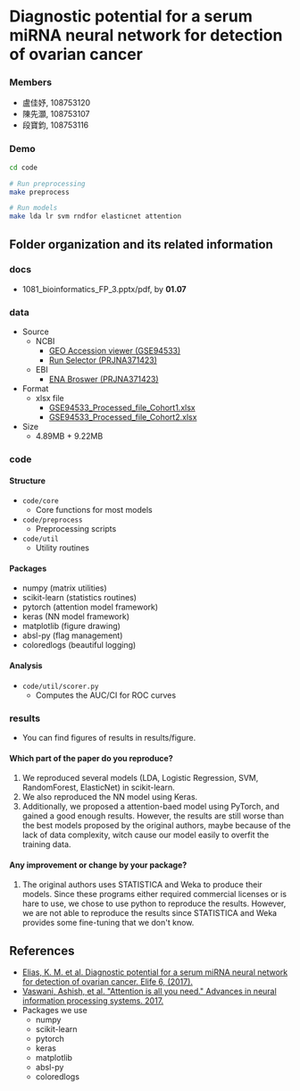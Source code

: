 # Diagnostic potential for a serum miRNA neural network for detection of ovarian cancer
### Members
* 盧佳妤, 108753120
* 陳先灝, 108753107
* 段寶鈞, 108753116

### Demo
```bash
cd code

# Run preprocessing
make preprocess

# Run models
make lda lr svm rndfor elasticnet attention
```

## Folder organization and its related information

### docs
* 1081_bioinformatics_FP_3.pptx/pdf, by **01.07**


### data
- Source
	- NCBI
		- [GEO Accession viewer (GSE94533)](https://www.ncbi.nlm.nih.gov/geo/query/acc.cgi?acc=GSE94533)
		- [Run Selector (PRJNA371423)](https://www.ncbi.nlm.nih.gov/Traces/study/?acc=PRJNA371423)
	- EBI
		- [ENA Broswer (PRJNA371423)](https://www.ebi.ac.uk/ena/browser/view/PRJNA371423)
- Format
	- xlsx file
		- [GSE94533_Processed_file_Cohort1.xlsx](https://www.ncbi.nlm.nih.gov/geo/download/?acc=GSE94533&format=file&file=GSE94533%5FProcessed%5Ffile%5FCohort1%2Exlsx%2Egz)
		- [GSE94533_Processed_file_Cohort2.xlsx](https://www.ncbi.nlm.nih.gov/geo/download/?acc=GSE94533&format=file&file=GSE94533%5FProcessed%5Ffile%5FCohort2%2Exlsx%2Egz)
- Size
	- 4.89MB + 9.22MB



### code

#### Structure
- `code/core`
	- Core functions for most models
- `code/preprocess`
	- Preprocessing scripts
- `code/util`
	- Utility routines

#### Packages
- numpy (matrix utilities)
- scikit-learn (statistics routines)
- pytorch (attention model framework)
- keras (NN model framework)
- matplotlib (figure drawing)
- absl-py (flag management)
- coloredlogs (beautiful logging)

#### Analysis
- `code/util/scorer.py`
	- Computes the AUC/CI for ROC curves

### results
- You can find figures of results in results/figure.
#### Which part of the paper do you reproduce?
1. We reproduced several models (LDA, Logistic Regression, SVM, RandomForest, ElasticNet) in scikit-learn.
1. We also reproduced the NN model using Keras.
1. Additionally, we proposed a attention-baed model using PyTorch, and gained a good enough results. However, the results are still worse than the best models proposed by the original authors, maybe because of the lack of data complexity, witch cause our model easily to overfit the training data.

#### Any improvement or change by your package?
1. The original authors uses STATISTICA and Weka to produce their models. Since these programs either required commercial licenses or is hare to use, we chose to use python to reproduce the results. However, we are not able to reproduce the results since STATISTICA and Weka provides some fine-tuning that we don't know.

## References

* [Elias, K. M. et al. Diagnostic potential for a serum miRNA neural network for detection of ovarian cancer. Elife 6, (2017).](https://www.ncbi.nlm.nih.gov/pubmed/29087294)
* [Vaswani, Ashish, et al. "Attention is all you need." Advances in neural information processing systems. 2017.](https://arxiv.org/abs/1706.03762)
* Packages we use
	- numpy 
	- scikit-learn 
	- pytorch 
	- keras
	- matplotlib 
	- absl-py
	- coloredlogs
